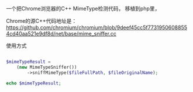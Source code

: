 
一个把Chrome浏览器的C++ MimeType检测代码， 移植到php里，

Chrome的源C++代码地址是： https://github.com/chromium/chromium/blob/9deef45cc5f77319506088554cd40aa521e9df8d/net/base/mime_sniffer.cc


使用方式
```php

$mimeTypeResult = 
    (new MimeTypeSniffer())
        ->sniffMimeType($fileFullPath, $fileOriginalName);

echo $mimeTypeResult;

```
